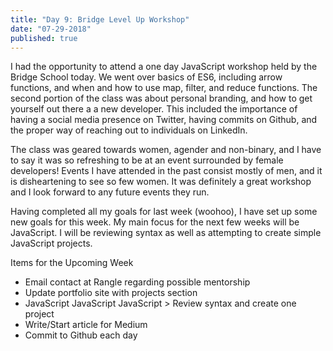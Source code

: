 ```yaml
---
title: "Day 9: Bridge Level Up Workshop"
date: "07-29-2018"
published: true
---
```

I had the opportunity to attend a one day JavaScript workshop held by the Bridge School today. We went over basics of ES6, including arrow functions, and when and how to use map, filter, and reduce functions. The second portion of the class was about personal branding, and how to get yourself out there a a new developer. This included the importance of having a social media presence on Twitter, having commits on Github, and the proper way of reaching out to individuals on LinkedIn.

The class was geared towards women, agender and non-binary, and I have to say it was so refreshing to be at an event surrounded by female developers! Events I have attended in the past consist mostly of men, and it is disheartening to see so few women. It was definitely a great workshop and I look forward to any future events they run.

Having completed all my goals for last week (woohoo), I have set up some new goals for this week. My main focus for the next few weeks will be JavaScript. I will be reviewing syntax as well as attempting to create simple JavaScript projects.

Items for the Upcoming Week

* Email contact at Rangle regarding possible mentorship
* Update portfolio site with projects section
* JavaScript JavaScript JavaScript > Review syntax and create one project
* Write/Start article for Medium
* Commit to Github each day

